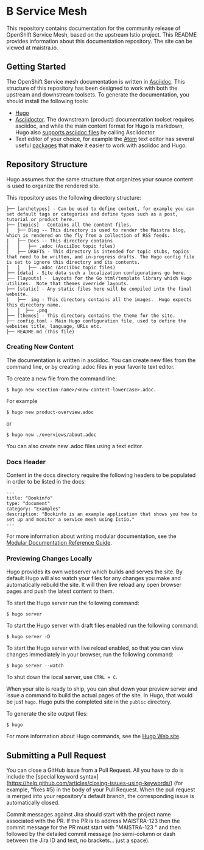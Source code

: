 
# B Service Mesh

This repository contains documentation for the community release of OpenShift Service Mesh, based on the upstream Istio project.  This README provides information about this documentation repository. The site can be viewed at maistra.io.

## Getting Started

The OpenShift Service mesh documentation is written in [Asciidoc](http://asciidoctor.org/docs/asciidoc-syntax-quick-reference/).  This structure of this repository has been designed to work with both the upstream and downstream toolsets.  To generate the documentation, you should install the following tools:

* [Hugo](https://gohugo.io/)
* [Asciidoctor](http://asciidoctor.org/docs/install-toolchain/). The downstream (product) documentation toolset requires asciidoc, and while the main content format for Hugo is markdown, Hugo also [supports asciidoc files](https://gohugo.io/content-management/formats/#additional-formats-through-external-helpers) by calling Asciidoctor.
* Text editor of your choice, for example the [Atom](https://atom.io/) text editor has several useful [packages](https://atom.io/packages) that make it easier to work with asciidoc and Hugo.

## Repository Structure
Hugo assumes that the same structure that organizes your source content is used to organize the rendered site.


This repository uses the following directory structure:
```
├── [archetypes] - Can be used to define content, for example you can set default tags or categories and define types such as a post, tutorial or product here.
├── [topics] - Contains all the content files.
|   ├── Blog -- This directory is used to render the Maistra blog, which is rendered on the fly from a collection of RSS feeds. 
|   ├── Docs -- This directory contains 
│   │   ├── .adoc (AsciiDoc topic files)
│   ├── DRAFTS - This directory is intended for topic stubs, topics that need to be written, and in-progress drafts. The Hugo config file is set to ignore this directory and its contents.
│   │   ├── .adoc (AsciiDoc topic files)
├── [data] - Site data such a localization configurations go here.
├── [layouts] -  Layouts for the Go html/template library which Hugo utilizes.  Note that themes override layouts.
├── [static] - Any static files here will be compiled into the final website.
|   ├──  img - This directory contains all the images.  Hugo expects this directory name.
│   │  ├── .png
├── [themes] - This directory contains the theme for the site.
├── config.toml - Main Hugo configuration file, used to define the websites title, language, URLs etc.
├── README.md (This file)
```

### Creating New Content

The documentation is written in asciidoc.  You can create new files from the command line, or by creating .adoc files in your favorite text editor.

To create a new file from the command line:
```
$ hugo new <section-name>/<new-content-lowercase>.adoc.
```
For example
```
$ hugo new product-overview.adoc
```
or
```
$ hugo new ./overviews/about.adoc
```

You can also create new .adoc files using a text editor. 

### Docs Header
Content in the docs directory require the following headers to be populated in order to be listed in the docs:

```
---
title: "Bookinfo"
type: "document"
category: "Examples"
description: "Bookinfo is an example application that shows you how to set up and monitor a service mesh using Istio."
---
```

For more information about writing modular documentation, see the [Modular Documentation Reference Guide](https://redhat-documentation.github.io/modular-docs/).

### Previewing Changes Locally
Hugo provides its own webserver which builds and serves the site.  By default Hugo will also watch your files for any changes you make and automatically rebuild the site. It will then live reload any open browser pages and push the latest content to them.

To start the Hugo server run the following command:
````
$ hugo server
````
To start the Hugo server with draft files enabled run the following command:
```
$ hugo server -D
```
To start the Hugo server with live reload enabled, so that you can view changes immediately in your browser, run the following command:
```
$ hugo server --watch
```
To shut down the local server, use `CTRL + C`.

When your site is ready to ship, you can shut down your preview server and issue a command to build the actual pages of the site. In Hugo, that would be just `hugo`. Hugo puts the completed site in the `public` directory.

To generate the site output files:
```
$ hugo
```

For more information about Hugo commands, see the [Hugo Web site](https://gohugo.io/getting-started/usage/).

## Submitting a Pull Request

You can close a GitHub issue from a Pull Request.  All you have to do is include the [special keyword syntax] (https://help.github.com/articles/closing-issues-using-keywords/) (for example, “fixes #5) in the body of your Pull Request.  When the pull request is merged into your repository's default branch, the corresponding issue is automatically closed.

Commit messages against Jira should start with the project name associated with the PR. If the PR is to address MAISTRA-123 then the commit message for the PR must start with "MAISTRA-123 " and then followed by the detailed commit message (no semi-column or dash between the Jira ID and text, no brackets... just a space).

